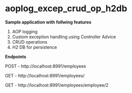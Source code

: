 # aoplog_excep_crud_op_h2db
**Sample application with follwing features**
1. AOP logging
2. Custom exception handling using Controller Advice
3. CRUD operations
4. H2 DB for persistence

**Endpoints**

POST - http://localhost:8991/employees

GET - http://localhost:8991/employees/

GET - http://localhost:8991/employees/employee/2
